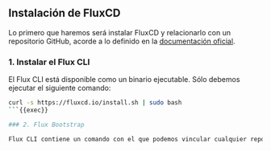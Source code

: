 ## Instalación de FluxCD

Lo primero que haremos será instalar FluxCD y relacionarlo con un repositorio GitHub, acorde a lo definido en la [documentación oficial](https://fluxcd.io/flux/installation/bootstrap/github/). 

### 1. Instalar el Flux CLI

El Flux CLI está disponible como un binario ejecutable. Sólo debemos ejecutar el siguiente comando:

````bash
curl -s https://fluxcd.io/install.sh | sudo bash
```{{exec}}

### 2. Flux Bootstrap

Flux CLI contiene un comando con el que podemos vincular cualquier repositorio. 